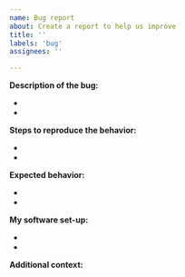 ```yaml
---
name: Bug report
about: Create a report to help us improve
title: ''
labels: 'bug'
assignees: ''

---
```


<!--Structure this Issue how you think is best, but here is a suggestion:-->

**Description of the bug:**
<!--A clear description of what the bug is.-->
- 
- 

**Steps to reproduce the behavior:**
<!-- include screenshots if helpful -->
<!-- 1. Go to '...' -->
<!-- 2. Click on '....' -->
<!-- 3. Scroll down to '....' -->
<!-- 4. See error -->
-
-

**Expected behavior:**
<!-- A clear description of what you expected to happen. -->
-
-

**My software set-up:**
<!-- E.g. Windows, MacOS -->
<!-- E.g. R version 4.2 -->
-
-

**Additional context:**
<!-- Add any other context about the problem here.-->
